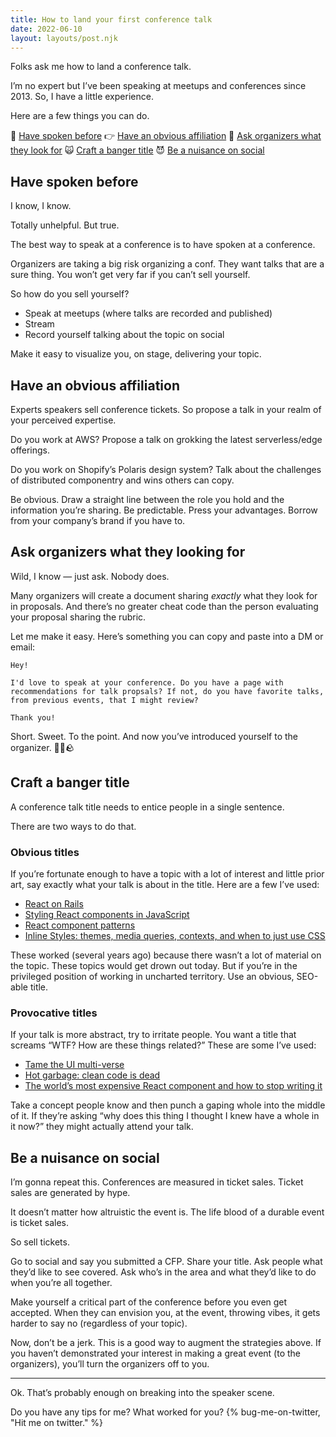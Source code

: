 ```yaml
---
title: How to land your first conference talk
date: 2022-06-10
layout: layouts/post.njk
---
```


Folks ask me how to land a conference talk.

I’m no expert but I’ve been speaking at meetups and conferences since 2013. So, I have a little experience.

Here are a few things you can do.

🔁 [Have spoken before](#have-spoken-before)
👉 [Have an obvious affiliation](#have-an-obvious-affiliation)
🙋 [Ask organizers what they look for](#ask-organizers-what-they-looking-for)
🙀 [Craft a banger title](#craft-a-banger-title)
😈 [Be a nuisance on social](#be-a-nuisance-on-social)

## Have spoken before

I know, I know.

Totally unhelpful. But true.

The best way to speak at a conference is to have spoken at a conference.

Organizers are taking a big risk organizing a conf. They want talks that are a sure thing. You won’t get very far if you can’t sell yourself.

So how do you sell yourself?

- Speak at meetups (where talks are recorded and published)
- Stream
- Record yourself talking about the topic on social

Make it easy to visualize you, on stage, delivering your topic.

## Have an obvious affiliation

Experts speakers sell conference tickets. So propose a talk in your realm of your perceived expertise.

Do you work at AWS? Propose a talk on grokking the latest serverless/edge offerings.

Do you work on Shopify’s Polaris design system? Talk about the challenges of distributed componentry and wins others can copy.

Be obvious. Draw a straight line between the role you hold and the information you’re sharing. Be predictable. Press your advantages. Borrow from your company’s brand if you have to.

## Ask organizers what they looking for

Wild, I know — just ask. Nobody does.

Many organizers will create a document sharing _exactly_ what they look for in proposals. And there’s no greater cheat code than the person evaluating your proposal sharing the rubric.

Let me make it easy. Here’s something you can copy and paste into a DM or email:

```
Hey!

I'd love to speak at your conference. Do you have a page with recommendations for talk propsals? If not, do you have favorite talks, from previous events, that I might review?

Thank you!
```

Short. Sweet. To the point. And now you’ve introduced yourself to the organizer. 🐥🐥🪨

## Craft a banger title

A conference talk title needs to entice people in a single sentence.

There are two ways to do that.

### Obvious titles

If you’re fortunate enough to have a topic with a lot of interest and little prior art, say exactly what your talk is about in the title. Here are a few I’ve used:

- [React on Rails](https://www.youtube.com/watch?v=kTSsZrub5iE)
- [Styling React components in JavaScript](https://www.youtube.com/watch?v=0aBv8dsZs84)
- [React component patterns](https://www.youtube.com/watch?v=YaZg8wg39QQ)
- [Inline Styles: themes, media queries, contexts, and when to just use CSS](https://www.youtube.com/watch?v=ERB1TJBn32c)

These worked (several years ago) because there wasn’t a lot of material on the topic. These topics would get drown out today. But if you’re in the privileged position of working in uncharted territory. Use an obvious, SEO-able title.

### Provocative titles

If your talk is more abstract, try to irritate people. You want a title that screams “WTF? How are these things related?” These are some I’ve used:

- [Tame the UI multi-verse](https://www.youtube.com/watch?v=Hpx3kOtPovk)
- [Hot garbage: clean code is dead](https://www.youtube.com/watch?v=7ri10aE-Idc)
- [The world’s most expensive React component and how to stop writing it](https://www.youtube.com/watch?v=1haxbZEl6vY)

Take a concept people know and then punch a gaping whole into the middle of it. If they’re asking “why does this thing I thought I knew have a whole in it now?” they might actually attend your talk.

## Be a nuisance on social

I’m gonna repeat this. Conferences are measured in ticket sales. Ticket sales are generated by hype.

It doesn’t matter how altruistic the event is. The life blood of a durable event is ticket sales.

So sell tickets.

Go to social and say you submitted a CFP. Share your title. Ask people what they’d like to see covered. Ask who’s in the area and what they’d like to do when you’re all together.

Make yourself a critical part of the conference before you even get accepted. When they can envision you, at the event, throwing vibes, it gets harder to say no (regardless of your topic).

Now, don’t be a jerk. This is a good way to augment the strategies above. If you haven’t demonstrated your interest in making a great event (to the organizers), you’ll turn the organizers off to you.

---

Ok. That’s probably enough on breaking into the speaker scene.

Do you have any tips for me? What worked for you? {% bug-me-on-twitter, "Hit me on twitter." %}
